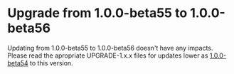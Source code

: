 # Upgrade from 1.0.0-beta55 to 1.0.0-beta56

Updating from 1.0.0-beta55 to 1.0.0-beta56 doesn't have any impacts. Please read the apropriate UPGRADE-1.x.x files for updates lower as [1.0.0-beta54](UPGRADE-1.0.0-beta54.md) to this version.